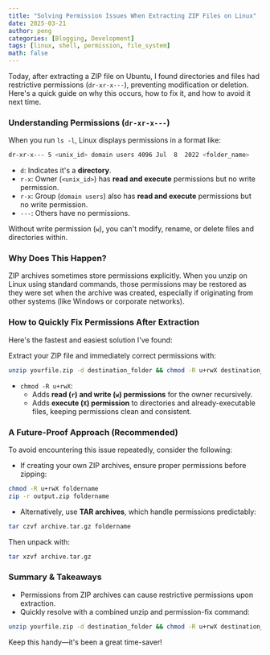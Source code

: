 ```yaml
---
title: "Solving Permission Issues When Extracting ZIP Files on Linux" 
date: 2025-03-21 
author: peng  
categories: [Blogging, Development]  
tags: [linux, shell, permission, file_system]  
math: false
---
```


Today, after extracting a ZIP file on Ubuntu, I found directories and files had restrictive permissions (`dr-xr-x---`), preventing modification or deletion. Here's a quick guide on why this occurs, how to fix it, and how to avoid it next time.

### Understanding Permissions (`dr-xr-x---`)

When you run `ls -l`, Linux displays permissions in a format like:

```bash
dr-xr-x--- 5 <unix_id> domain users 4096 Jul  8  2022 <folder_name>
```

- `d`: Indicates it's a **directory**.
- `r-x`: Owner (`<unix_id>`) has **read and execute** permissions but no write permission.
- `r-x`: Group (`domain users`) also has **read and execute** permissions but no write permission.
- `---`: Others have no permissions.

Without write permission (`w`), you can't modify, rename, or delete files and directories within.

### Why Does This Happen?

ZIP archives sometimes store permissions explicitly. When you unzip on Linux using standard commands, those permissions may be restored as they were set when the archive was created, especially if originating from other systems (like Windows or corporate networks).

### How to Quickly Fix Permissions After Extraction

Here's the fastest and easiest solution I've found:

Extract your ZIP file and immediately correct permissions with:

```bash
unzip yourfile.zip -d destination_folder && chmod -R u+rwX destination_folder
```

- `chmod -R u+rwX`:
  - Adds **read (`r`) and write (`w`) permissions** for the owner recursively.
  - Adds **execute (`X`) permission** to directories and already-executable files, keeping permissions clean and consistent.

### A Future-Proof Approach (Recommended)

To avoid encountering this issue repeatedly, consider the following:

- If creating your own ZIP archives, ensure proper permissions before zipping:

```bash
chmod -R u+rwX foldername
zip -r output.zip foldername
```

- Alternatively, use **TAR archives**, which handle permissions predictably:

```bash
tar czvf archive.tar.gz foldername
```

Then unpack with:

```bash
tar xzvf archive.tar.gz
```

### Summary & Takeaways

- Permissions from ZIP archives can cause restrictive permissions upon extraction.
- Quickly resolve with a combined unzip and permission-fix command:

```bash
unzip yourfile.zip -d destination_folder && chmod -R u+rwX destination_folder
```

Keep this handy—it's been a great time-saver!

